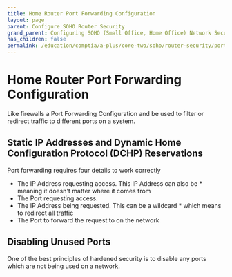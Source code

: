 ```yaml
---
title: Home Router Port Forwarding Configuration
layout: page
parent: Configure SOHO Router Security
grand_parent: Configuring SOHO (Small Office, Home Office) Network Security
has_children: false
permalink: /education/comptia/a-plus/core-two/soho/router-security/port-forwarding/
---
```


# Home Router Port Forwarding Configuration

Like firewalls a Port Forwarding Configuration and be used to filter or redirect traffic to different ports on a system.

## Static IP Addresses and Dynamic Home Configuration Protocol (DCHP) Reservations

Port forwarding requires four details to work correctly

- The IP Address requesting access. This IP Address can also be * meaning it doesn't matter where it comes from
- The Port requesting access.
- The IP Address being requested. This can be a wildcard * which means to redirect all traffic
- The Port to forward the request to on the network

## Disabling Unused Ports

One of the best principles of hardened security is to disable any ports which are not being used on a network. 